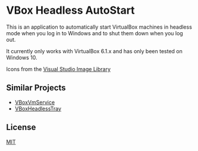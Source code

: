 # VBox Headless AutoStart

This is an application to automatically start VirtualBox machines in headless mode when you log in to Windows and to
shut them down when you log out.

It currently only works with VirtualBox 6.1.x and has only been tested on Windows 10.

Icons from the [Visual Studio Image Library](https://www.google.com/search?q=site%3Amicrosoft.com+Visual+Studio+Image+Library)

## Similar Projects

 * [VBoxVmService](https://github.com/onlyfang/VBoxVmService/)
 * [VBoxHeadlessTray](https://github.com/toptensoftware/VBoxHeadlessTray)

## License

[MIT](https://opensource.org/licenses/MIT)
